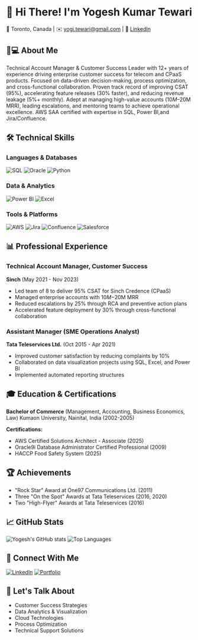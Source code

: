 # 👋 Hi There! I'm Yogesh Kumar Tewari

📍 Toronto, Canada | ✉️ [yogi.tewari@gmail.com](mailto:yogi.tewari@gmail.com) | 🔗 [LinkedIn](https://www.linkedin.com/in/ytewari)

## 👨💻 About Me

Technical Account Manager & Customer Success Leader with 12+ years of experience driving enterprise customer success for telecom and CPaaS products. Focused on data-driven decision-making, process optimization, and cross-functional collaboration. Proven track record of improving CSAT (95%), accelerating feature releases (30% faster), and reducing revenue leakage (5%+ monthly). Adept at managing high-value accounts ($10M–$20M MRR), leading escalations, and mentoring teams to achieve operational excellence. AWS SAA certified with expertise in SQL, Power BI,and Jira/Confluence.

## 🛠️ Technical Skills

### Languages & Databases
![SQL](https://img.shields.io/badge/SQL-000?style=for-the-badge&logo=mysql&logoColor=white)
![Oracle](https://img.shields.io/badge/Oracle-F80000?style=for-the-badge&logo=oracle&logoColor=white)
![Python](https://img.shields.io/badge/Python-3776AB?style=for-the-badge&logo=python&logoColor=white)

### Data & Analytics
![Power BI](https://img.shields.io/badge/Power_BI-F2C811?style=for-the-badge&logo=powerbi&logoColor=black)
![Excel](https://img.shields.io/badge/Excel-217346?style=for-the-badge&logo=microsoftexcel&logoColor=white)

### Tools & Platforms
![AWS](https://img.shields.io/badge/AWS-232F3E?style=for-the-badge&logo=amazon-aws&logoColor=white)
![Jira](https://img.shields.io/badge/Jira-0052CC?style=for-the-badge&logo=Jira&logoColor=white)
![Confluence](https://img.shields.io/badge/Confluence-172B4D?style=for-the-badge&logo=confluence&logoColor=white)
![Salesforce](https://img.shields.io/badge/Salesforce-00A1E0?style=for-the-badge&logo=salesforce&logoColor=white)

## 📊 Professional Experience

### Technical Account Manager, Customer Success
**Sinch** (May 2021 - Nov 2023)
- Led team of 8 to deliver 95% CSAT for Sinch Credence (CPaaS)
- Managed enterprise accounts with $10M-$20M MRR
- Reduced escalations by 25% through RCA and preventive action plans
- Accelerated feature deployment by 30% through cross-functional collaboration

### Assistant Manager (SME Operations Analyst)
**Tata Teleservices Ltd.** (Oct 2015 - Apr 2021)
- Improved customer satisfaction by reducing complaints by 10%
- Collaborated on data visualization projects using SQL, Excel, and Power BI
- Implemented automated reporting structures

## 🎓 Education & Certifications

**Bachelor of Commerce** (Management, Accounting, Business Economics, Law)
Kumaon University, Nainital, India (2002-2005)

**Certifications:**
- AWS Certified Solutions Architect - Associate (2025)
- Oracle9i Database Administrator Certified Professional (2009)
- HACCP Food Safety System (2025)

## 🏆 Achievements

- "Rock Star" Award at One97 Communications Ltd. (2011)
- Three "On the Spot" Awards at Tata Teleservices (2016, 2020)
- Two "High-Flyer" Awards at Tata Teleservices (2016)

## 📈 GitHub Stats

![Yogesh's GitHub stats](https://github-readme-stats.vercel.app/api?username=yogeshtewari&show_icons=true&theme=radical)
![Top Languages](https://github-readme-stats.vercel.app/api/top-langs/?username=yogeshtewari&layout=compact&theme=radical)

## 🔗 Connect With Me

[![LinkedIn](https://img.shields.io/badge/LinkedIn-0077B5?style=for-the-badge&logo=linkedin&logoColor=white)](https://www.linkedin.com/in/ytewari)
[![Portfolio](https://img.shields.io/badge/Portfolio-000000?style=for-the-badge&logo=About.me&logoColor=white)](https://yogeshtewari.com/)

## 💬 Let's Talk About

- Customer Success Strategies
- Data Analytics & Visualization
- Cloud Technologies
- Process Optimization
- Technical Support Solutions
